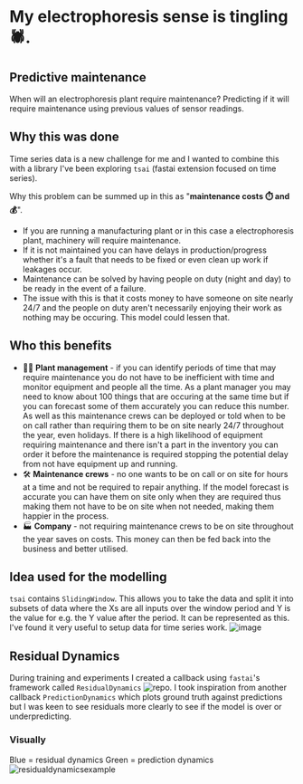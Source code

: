 # My electrophoresis sense is tingling 🕷️.

## Predictive maintenance
When will an electrophoresis plant require maintenance? Predicting if it will require maintenance using previous values of sensor readings.

## Why this was done
Time series data is a new challenge for me and I wanted to combine this with a library I've been exploring `tsai` (fastai extension focused on time series). 

Why this problem can be summed up in this as "**maintenance costs ⏱️ and 💰**". 

* If you are running a manufacturing plant or in this case a electrophoresis plant, machinery will require maintenance. 
* If it is not maintained you can have delays in production/progress whether it's a fault that needs to be fixed or even clean up work if leakages occur. 
* Maintenance can be solved by having people on duty (night and day) to be ready in the event of a failure. 
* The issue with this is that it costs money to have someone on site nearly 24/7 and the people on duty aren't necessarily enjoying their work as nothing may be occuring. This model could lessen that.

## Who this benefits
* 👨‍🏭 **Plant management** - if you can identify periods of time that may require maintenance you do not have to be inefficient with time and monitor equipment and people all the time. As a plant manager you may need to know about 100 things that are occuring at the same time but if you can forecast some of them accurately you can reduce this number. As well as this maintenance crews can be deployed or told when to be on call rather than requiring them to be on site nearly 24/7 throughout the year, even holidays. If there is a high likelihood of equipment requiring maintenance and there isn't a part in the inventory you can order it before the maintenance is required stopping the potential delay from not have equipment up and running.
* 🛠️ **Maintenance crews** - no one wants to be on call or on site for hours at a time and not be required to repair anything. If the model forecast is accurate you can have them on site only when they are required thus making them not have to be on site when not needed, making them happier in the process.
* 🏭 **Company** - not requiring maintenance crews to be on site throughout the year saves on costs. This money can then be fed back into the business and better utilised.

## Idea used for the modelling
`tsai` contains `SlidingWindow`. This allows you to take the data and split it into subsets of data where the Xs are all inputs over the window period and Y is the value for e.g. the Y value after the period. It can be represented as this. I've found it very useful to setup data for time series work.
![image](https://user-images.githubusercontent.com/70057706/109543101-d66ff080-7abd-11eb-8f92-5b4aff5661e1.png)

## Residual Dynamics
During training and experiments I created a callback using `fastai`'s framework called `ResidualDynamics` ![repo](https://github.com/Lion-Mod/ResidualDynamics). I took inspiration from another callback `PredictionDynamics` which plots ground truth against predictions but I was keen to see residuals more clearly to see if the model is over or underpredicting.

### Visually
Blue = residual dynamics
Green = prediction dynamics
![residualdynamicsexample](https://user-images.githubusercontent.com/70057706/109860509-2a154200-7c56-11eb-9f14-d273e4408ab7.gif)
